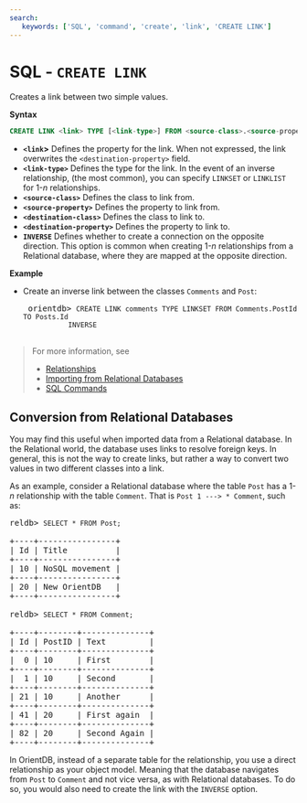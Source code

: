 ```yaml
---
search:
   keywords: ['SQL', 'command', 'create', 'link', 'CREATE LINK']
---
```


# SQL - `CREATE LINK`

Creates a link between two simple values.

**Syntax**

```sql
CREATE LINK <link> TYPE [<link-type>] FROM <source-class>.<source-property> TO <destination-class>.<destination-property> [INVERSE]
```

- **`<link`>** Defines the property for the link.  When not expressed, the link overwrites the `<destination-property>` field.
- **`<link-type>`** Defines the type for the link.  In the event of an inverse relationship, (the most common), you can specify `LINKSET` or `LINKLIST` for 1-*n* relationships.
- **`<source-class>`** Defines the class to link from.
- **`<source-property>`** Defines the property to link from.
- **`<destination-class>`** Defines the class to link to.
- **`<destination-property>`** Defines the property to link to.
- **`INVERSE`** Defines whether to create a connection on the opposite direction.  This option is common when creating 1-*n* relationships from a Relational database, where they are mapped at the opposite direction.

**Example**

- Create an inverse link between the classes `Comments` and `Post`:
  
   <pre>
   orientdb> <code class="lang-sql userinput">CREATE LINK comments TYPE LINKSET FROM Comments.PostId TO Posts.Id 
             INVERSE</code>
   </pre>


>For more information, see
>
>- [Relationships](../datamodeling/Concepts.md#relationships)
>- [Importing from Relational Databases](../admin/Import-RDBMS-to-Document-Model.md)
>- [SQL Commands](SQL-Commands.md)

## Conversion from Relational Databases

You may find this useful when imported data from a Relational database.  In the Relational world, the database uses links to resolve foreign keys.  In general, this is not the way to create links, but rather a way to convert two values in two different classes into a link.  

As an example, consider a Relational database where the table `Post` has a 1-*n* relationship with the table `Comment`.  That is `Post 1 ---> * Comment`, such as:

<pre>
reldb> <code class="lang-sql userinput">SELECT * FROM Post;</code>

+----+----------------+
| Id | Title          |
+----+----------------+
| 10 | NoSQL movement |
+----+----------------+
| 20 | New OrientDB   |
+----+----------------+

reldb> <code class="lang-sql userinput">SELECT * FROM Comment;</code>

+----+--------+--------------+
| Id | PostID | Text         |
+----+--------+--------------+
|  0 | 10     | First        |
+----+--------+--------------+
|  1 | 10     | Second       |
+----+--------+--------------+
| 21 | 10     | Another      |
+----+--------+--------------+
| 41 | 20     | First again  |
+----+--------+--------------+
| 82 | 20     | Second Again |
+----+--------+--------------+
</pre>

In OrientDB, instead of a separate table for the relationship, you use a direct relationship as your object model.  Meaning that the database navigates from `Post` to `Comment` and not vice versa, as with Relational databases.  To do so, you would also need to create the link with the `INVERSE` option.  
